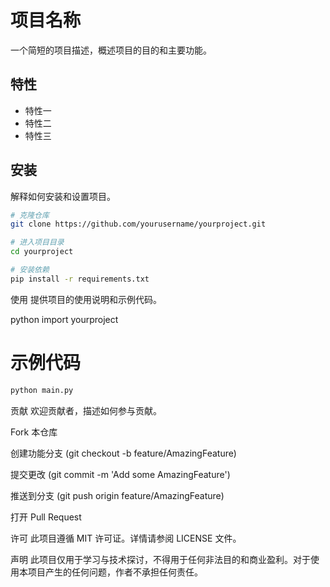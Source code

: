 # 项目名称

一个简短的项目描述，概述项目的目的和主要功能。

## 特性

- 特性一
- 特性二
- 特性三

## 安装

解释如何安装和设置项目。

```bash
# 克隆仓库
git clone https://github.com/yourusername/yourproject.git

# 进入项目目录
cd yourproject

# 安装依赖
pip install -r requirements.txt

```

使用
提供项目的使用说明和示例代码。

python
import yourproject

# 示例代码
```bash
python main.py
```
贡献
欢迎贡献者，描述如何参与贡献。

Fork 本仓库

创建功能分支 (git checkout -b feature/AmazingFeature)

提交更改 (git commit -m 'Add some AmazingFeature')

推送到分支 (git push origin feature/AmazingFeature)

打开 Pull Request

许可
此项目遵循 MIT 许可证。详情请参阅 LICENSE 文件。

声明
此项目仅用于学习与技术探讨，不得用于任何非法目的和商业盈利。对于使用本项目产生的任何问题，作者不承担任何责任。

